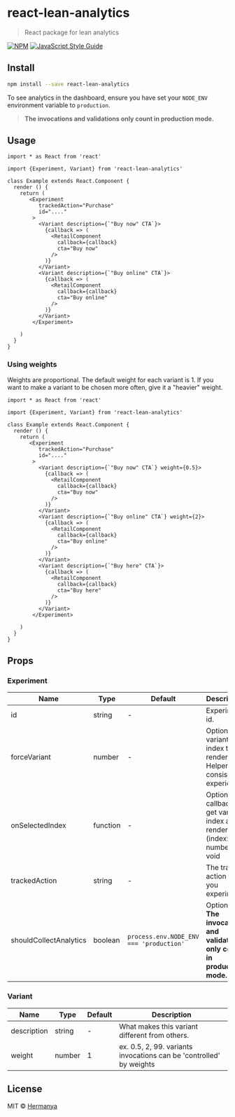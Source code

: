 # react-lean-analytics

> React package for lean analytics

[![NPM](https://img.shields.io/npm/v/react-lean-analytics.svg)](https://www.npmjs.com/package/react-lean-analytics) [![JavaScript Style Guide](https://img.shields.io/badge/code_style-standard-brightgreen.svg)](https://standardjs.com)

## Install

```bash
npm install --save react-lean-analytics
```

To see analytics in the dashboard, ensure you have set your `NODE_ENV` environment variable to `production`.

> **The invocations and validations only count in production mode.**

## Usage

```tsx
import * as React from 'react'

import {Experiment, Variant} from 'react-lean-analytics'

class Example extends React.Component {
  render () {
    return (
       <Experiment
          trackedAction="Purchase"
          id="...."
        >
          <Variant description={`"Buy now" CTA`}>
            {callback => (
              <RetailComponent
                callback={callback}
                cta="Buy now"
              />
            )}
          </Variant>
          <Variant description={`"Buy online" CTA`}>
            {callback => (
              <RetailComponent
                callback={callback}
                cta="Buy online"
              />
            )}
          </Variant>
        </Experiment>

    )
  }
}
```

### Using weights

Weights are proportional. The default weight for each variant is 1. If you want to make a variant to be chosen more often, give it a "heavier" weight.

```tsx
import * as React from 'react'

import {Experiment, Variant} from 'react-lean-analytics'

class Example extends React.Component {
  render () {
    return (
       <Experiment
          trackedAction="Purchase"
          id="...."
        >
          <Variant description={`"Buy now" CTA`} weight={0.5}>
            {callback => (
              <RetailComponent
                callback={callback}
                cta="Buy now"
              />
            )}
          </Variant>
          <Variant description={`"Buy online" CTA`} weight={2}>
            {callback => (
              <RetailComponent
                callback={callback}
                cta="Buy online"
              />
            )}
          </Variant>
          <Variant description={`"Buy here" CTA`}>
            {callback => (
              <RetailComponent
                callback={callback}
                cta="Buy here"
              />
            )}
          </Variant>
        </Experiment>

    )
  }
}
```

## Props

### Experiment

| Name                   | Type     | Default                                 | Description                                                                  |
| ---------------------- | -------- | --------------------------------------- | ---------------------------------------------------------------------------- |
| id                     | string   | -                                       | Experiment id.                                                               |
| forceVariant           | number   | -                                       | Optional variant index to render. Helper for consistent experience.          |
| onSelectedIndex        | function | -                                       | Optional callback to get variant index at render. (index: number) => void    |
| trackedAction          | string   | -                                       | The tracked action of you experiment.                                        |
| shouldCollectAnalytics | boolean  | `process.env.NODE_ENV === 'production'` | Optional. **The invocations and validations only count in production mode.** |

### Variant

| Name        | Type   | Default | Description                                                         |
| ----------- | ------ | ------- | ------------------------------------------------------------------- |
| description | string | -       | What makes this variant different from others.                      |
| weight      | number | 1       | ex. 0.5, 2, 99. variants invocations can be 'controlled' by weights |

## License

MIT © [Hermanya](https://github.com/Hermanya)
